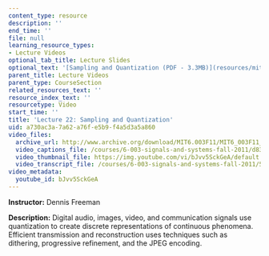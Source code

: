 ```yaml
---
content_type: resource
description: ''
end_time: ''
file: null
learning_resource_types:
- Lecture Videos
optional_tab_title: Lecture Slides
optional_text: '[Sampling and Quantization (PDF - 3.3MB)](resources/mit6_003f11_lec22)'
parent_title: Lecture Videos
parent_type: CourseSection
related_resources_text: ''
resource_index_text: ''
resourcetype: Video
start_time: ''
title: 'Lecture 22: Sampling and Quantization'
uid: a730ac3a-7a62-a76f-e5b9-f4a5d3a5a860
video_files:
  archive_url: http://www.archive.org/download/MIT6.003F11/MIT6_003F11_lec22_300k.mp4
  video_captions_file: /courses/6-003-signals-and-systems-fall-2011/d830c5b6b78a571187789ca9c02833c3_bJvv5SckGeA.vtt
  video_thumbnail_file: https://img.youtube.com/vi/bJvv5SckGeA/default.jpg
  video_transcript_file: /courses/6-003-signals-and-systems-fall-2011/53d6bf2b4ced2e142667cac27f24d6fb_bJvv5SckGeA.pdf
video_metadata:
  youtube_id: bJvv5SckGeA
---
```


**Instructor:** Dennis Freeman

**Description:** Digital audio, images, video, and communication signals use quantization to create discrete representations of continuous phenomena. Efficient transmission and reconstruction uses techniques such as dithering, progressive refinement, and the JPEG encoding.